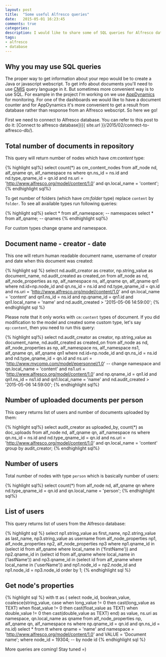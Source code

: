 ```yaml
---
layout: post
title:  "Some useful Alfresco queries"
date:   2015-05-01 16:23:45
comments: true
categories:
description: I would like to share some of SQL queries for Alfresco database which could be useful.
tags: 
- alfresco
- database
---
```


## Why you may use SQL queries

The proper way to get information about your repo would be to create a Java or javascript webscript. To get info about documents you'll need to use [CMIS](http://docs.alfresco.com/4.2/concepts/intrans-metadata-query.html) query language in it. But sometimes more convenient way is to use SQL. For example in the project I'm working on we use [AppDynamics](https://www.appdynamics.com/) for monitoring. For one of the dashboards we would like to have a document counter and for AppDynamics it's more convenient to get a result from database rather than response from an Alfresco webscript. So here we go!

First we need to connect to Alfresco database. You can refer to this post to do it: [Connect to alfresco database]({{ site.url }}/2015/02/connect-to-alfresco-db/).

## Total number of documents in repository

This query will return number of nodes which have _cm:content_ type:

{% highlight sql%}
select count(*) as cm_content_nodes
from alf_node nd, alf_qname qn, alf_namespace ns
where qn.ns_id = ns.id
  and nd.type_qname_id = qn.id
  and ns.uri = 'http://www.alfresco.org/model/content/1.0'
  and qn.local_name = 'content';
{% endhighlight sql%}

To get number of folders (which have _cm:folder_ type) replace `content` by `folder`. To see all available types run following queries:

{% highlight sql%}
select * from alf_namespace; -- namespaces
select * from alf_qname;     -- qnames
{% endhighlight sql%}

For custom types change qname and namespace.

## Document name - creator - date

This one will return human readable document name, username of creator and date when this document was created:

{% highlight sql %}
select nd.audit_creator as creator, 
       np.string_value as document_name, 
       nd.audit_created as created_on
  from alf_node as nd, alf_node_properties as np, 
       alf_namespace ns, alf_qname qn, alf_qname qn1
 where nd.id=np.node_id
   and qn.ns_id = ns.id
   and nd.type_qname_id = qn.id
   and ns.uri = 'http://www.alfresco.org/model/content/1.0'
   and qn.local_name = 'content'
   and qn1.ns_id = ns.id
   and np.qname_id = qn1.id
   and qn1.local_name = 'name'
   and nd.audit_created > '2015-05-06 14:59:00';
{% endhighlight sql %}

Please note that it only works with `cm:content` types of document. If you did modification to the model and created some custom type, let's say `ep:content`, then you need to run this query:

{% highlight sql%}
select nd.audit_creator as creator, 
       np.string_value as document_name, 
       nd.audit_created as created_on
  from alf_node as nd, alf_node_properties as np, 
       alf_namespace ns, alf_namespace ns1, 
       alf_qname qn, alf_qname qn1
 where nd.id=np.node_id
   and qn.ns_id = ns.id
   and nd.type_qname_id = qn.id
   and ns.uri = 'http://www.mycomp.com/model/epersonnel/1.0' -- change namespace
   and qn.local_name = 'content'
   and ns1.uri = 'http://www.alfresco.org/model/content/1.0'
   and np.qname_id = qn1.id
   and qn1.ns_id = ns1.id
   and qn1.local_name = 'name'
   and nd.audit_created > '2015-05-06 14:59:00';
{% endhighlight sql%}

## Number of uploaded documents per person

This query returns list of users and number of documents uploaded by them:

{% highlight sql%}
select audit_creator as uploaded_by, count(*) as doc_uploads
  from alf_node nd, alf_qname qn, alf_namespace ns
 where qn.ns_id = ns.id
   and nd.type_qname_id = qn.id
   and ns.uri = 'http://www.alfresco.org/model/content/1.0'
   and qn.local_name = 'content'
 group by audit_creator;
{% endhighlight sql%}

## Number of users

Total number of nodes with type `person` which is basically number of users:

{% highlight sql%}
select count(*)
  from alf_node nd, alf_qname qn
 where nd.type_qname_id = qn.id
   and qn.local_name = 'person';
{% endhighlight sql%}

## List of users

This query returns list of users from the Alfresco database:

{% highlight sql %}
select np1.string_value as first_name, 
       np2.string_value as last_name, 
       np3.string_value as username
  from alf_node_properties np1, 
       alf_node_properties np2, 
       alf_node_properties np3
 where np1.qname_id in (select id from alf_qname where local_name in ('firstName'))
   and np2.qname_id in (select id from alf_qname where local_name in ('lastName'))
   and np3.qname_id in (select id from alf_qname where local_name in ('userName'))
   and np1.node_id = np2.node_id and np1.node_id = np3.node_id
 order by 1;
{% endhighlight sql %}

## Get node's properties

{% highlight sql %}
with tt as (
    select
      node_id,
      boolean_value,
      coalesce(string_value,
               case
                 when long_value != 0 then cast(long_value as TEXT)
                 when float_value != 0 then cast(float_value as TEXT)
                 when double_value != 0 then cast(double_value as TEXT)
               end) as value,
      ns.uri as namespace,
      qn.local_name as qname
    from
      alf_node_properties np,
      alf_qname qn,
      alf_namespace ns
    where np.qname_id =  qn.id
      and qn.ns_id = ns.id)
select * from tt
 where qname = 'name'
   and namespace = 'http://www.alfresco.org/model/content/1.0'
   and VALUE = 'Document name';
 where node_id = 19304; -- by node id
{% endhighlight sql %}

More queries are coming! Stay tuned =)